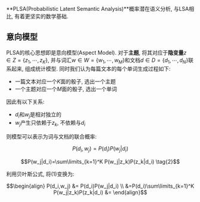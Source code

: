 **PLSA(Probabilistic Latent Semantic Analysis)**概率潜在语义分析, 与LSA相比, 有着更坚实的数学基础.

## 意向模型

PLSA的核心思想即是意向模型(Aspect Model). 对于**主题**, 将其对应于**隐变量**$z\in{Z}=\{z_1,\cdots,z_K\}$, 并与词汇$w\in{W}=\{w_1,\cdots,w_M\}$和文档$d\in{D}=\{d_1,\cdots,d_N\}$联系起来, 组成统计模型. 同时我们认为每篇文本的每个单词生成过程如下:

- 一篇文本对应一个$K$面的骰子, 选出一个主题
- 一个主题对应一个$M$面的骰子, 选出一个单词

因此有以下关系:

- $d_i$和$w_j$是相对独立的
- $w_j$产生只依赖于$z_k$, 不依赖与$d_i$

则模型可以表示为词与文档的联合概率:

$$P(d_i,w_j)=P(d_i)P(w_j|d_i) \tag{1}$$

$$P(w_j|d_i)=\sum\limits_{k=1}^K P(w_j|z_k)P(z_k|d_i) \tag{2}$$

利用贝叶斯公式, 将$(1)$变换为:

$$\begin{align} P(d_i,w_j) &= P(d_i)P(w_j|d_i) \\ &=P(d_i)\sum\limits_{k=1}^K P(w_j|z_k)P(z_k|d_i) &= \end{align}$$





